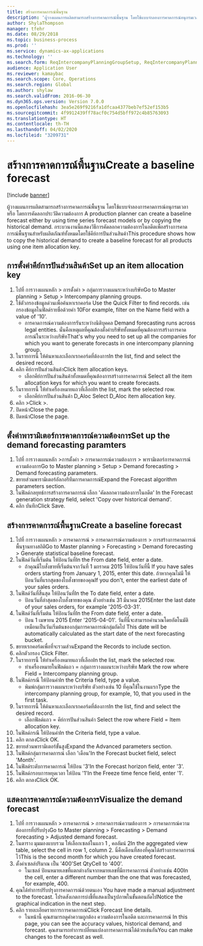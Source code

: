 ```yaml
---
title: สร้างการคาดการณ์พื้นฐาน
description: 'ผู้วางแผนการผลิตสามารถสร้างการคาดการณ์พื้นฐาน โดยใช้แบบจำลองการคาดการณ์อนุกรมเวลา หรือ โดยการคัดลอกประวัติความต้องการ '
author: ShylaThompson
manager: tfehr
ms.date: 08/29/2018
ms.topic: business-process
ms.prod: ''
ms.service: dynamics-ax-applications
ms.technology: ''
ms.search.form: ReqIntercompanyPlanningGroupSetup, ReqIntercompanyPlanningGroupAllocKeys, ReqDemPlanForecastParameters, ReqDemPlanCreateForecastDialog, SysQueryForm, ReqDemPlanForecastViewer
audience: Application User
ms.reviewer: kamaybac
ms.search.scope: Core, Operations
ms.search.region: Global
ms.author: shylaw
ms.search.validFrom: 2016-06-30
ms.dyn365.ops.version: Version 7.0.0
ms.openlocfilehash: 3ea5e269f9216fa1dfcaa4377beb7ef52ef153b5
ms.sourcegitcommit: 4f9912439ff78acf0c754d5bff972c4b85763093
ms.translationtype: HT
ms.contentlocale: th-TH
ms.lasthandoff: 04/02/2020
ms.locfileid: "3209731"
---
```

# <a name="create-a-baseline-forecast"></a><span data-ttu-id="fa27c-103">สร้างการคาดการณ์พื้นฐาน</span><span class="sxs-lookup"><span data-stu-id="fa27c-103">Create a baseline forecast</span></span>

[!include [banner](../../includes/banner.md)]

<span data-ttu-id="fa27c-104">ผู้วางแผนการผลิตสามารถสร้างการคาดการณ์พื้นฐาน โดยใช้แบบจำลองการคาดการณ์อนุกรมเวลา หรือ โดยการคัดลอกประวัติความต้องการ </span><span class="sxs-lookup"><span data-stu-id="fa27c-104">A production planner can create a baseline forecast either by using time series forecast models or by copying the historical demand.</span></span> <span data-ttu-id="fa27c-105">กระบวนงานนี้แสดงวิธีการคัดลอกความต้องการในอดีตเพื่อสร้างการคาดการณ์พื้นฐานสำหรับผลิตภัณฑ์ทั้งหมดโดยใช้คีย์การปันส่วนสินค้า</span><span class="sxs-lookup"><span data-stu-id="fa27c-105">This procedure shows how to copy the historical demand to create a baseline forecast for all products using one item allocation key.</span></span> 


## <a name="set-up-an-item-allocation-key"></a><span data-ttu-id="fa27c-106">การตั้งค่าคีย์การปันส่วนสินค้า</span><span class="sxs-lookup"><span data-stu-id="fa27c-106">Set up an item allocation key</span></span>
1. <span data-ttu-id="fa27c-107">ไปที่ การวางแผนหลัก > การตั้งค่า > กลุ่มการวางแผนระหว่างบริษัท</span><span class="sxs-lookup"><span data-stu-id="fa27c-107">Go to Master planning > Setup > Intercompany planning groups.</span></span>
2. <span data-ttu-id="fa27c-108">ใช้ตัวกรองข้อมูลด่วนเพื่อค้นหาเรกคอร์ด </span><span class="sxs-lookup"><span data-stu-id="fa27c-108">Use the Quick Filter to find records.</span></span> <span data-ttu-id="fa27c-109">เช่น กรองข้อมูลในฟิลด์รายชื่อด้วยค่า 10</span><span class="sxs-lookup"><span data-stu-id="fa27c-109">For example, filter on the Name field with a value of '10'.</span></span>
    * <span data-ttu-id="fa27c-110">การคาดการณ์ความต้องการรันระหว่างนิติบุคคล </span><span class="sxs-lookup"><span data-stu-id="fa27c-110">Demand forecasting runs across legal entities.</span></span> <span data-ttu-id="fa27c-111">นั่นคือเหตุผลที่คุณต้องตั้งค่าบริษัททั้งหมดที่คุณต้องการสร้างการคาดการณ์ในระหว่างบริษัท</span><span class="sxs-lookup"><span data-stu-id="fa27c-111">That's why you need to set up all the companies for which you want to generate forecasts in one intercompany planning group.</span></span>  
3. <span data-ttu-id="fa27c-112">ในรายการนี้ ให้ค้นหาและเลือกเรกคอร์ดที่ต้องการ</span><span class="sxs-lookup"><span data-stu-id="fa27c-112">In the list, find and select the desired record.</span></span>
4. <span data-ttu-id="fa27c-113">คลิก คีย์การปันส่วนสินค้า</span><span class="sxs-lookup"><span data-stu-id="fa27c-113">Click Item allocation keys.</span></span>
    * <span data-ttu-id="fa27c-114">เลือกคีย์การปันส่วนสินค้าทั้งหมดที่คุณต้องการสร้างการคาดการณ์ </span><span class="sxs-lookup"><span data-stu-id="fa27c-114">Select all the item allocation keys for which you want to create forecasts.</span></span>  
5. <span data-ttu-id="fa27c-115">ในรายการนี้ ให้ทำเครื่องหมายแถวที่เลือก</span><span class="sxs-lookup"><span data-stu-id="fa27c-115">In the list, mark the selected row.</span></span>
    * <span data-ttu-id="fa27c-116">เลือกคีย์การปันส่วนสินค้า D_Aloc </span><span class="sxs-lookup"><span data-stu-id="fa27c-116">Select D_Aloc item allocation key.</span></span>  
6. <span data-ttu-id="fa27c-117">คลิก ></span><span class="sxs-lookup"><span data-stu-id="fa27c-117">Click >.</span></span>
7. <span data-ttu-id="fa27c-118">ปิดหน้า</span><span class="sxs-lookup"><span data-stu-id="fa27c-118">Close the page.</span></span>
8. <span data-ttu-id="fa27c-119">ปิดหน้า</span><span class="sxs-lookup"><span data-stu-id="fa27c-119">Close the page.</span></span>

## <a name="set-up-the-demand-forecasting-paramters"></a><span data-ttu-id="fa27c-120">ตั้งค่าพารามิเตอร์การคาดการณ์ความต้องการ</span><span class="sxs-lookup"><span data-stu-id="fa27c-120">Set up the demand forecasting paramters</span></span>
1. <span data-ttu-id="fa27c-121">ไปที่ การวางแผนหลัก >การตั้งค่า > การคาดการณ์ความต้องการ > พารามิเตอร์การคาดการณ์ความต้องการ</span><span class="sxs-lookup"><span data-stu-id="fa27c-121">Go to Master planning > Setup > Demand forecasting > Demand forecasting parameters.</span></span>
2. <span data-ttu-id="fa27c-122">ขยายส่วนพารามิเตอร์อัลกอริทึมการคาดการณ์</span><span class="sxs-lookup"><span data-stu-id="fa27c-122">Expand the Forecast algorithm parameters section.</span></span>
3. <span data-ttu-id="fa27c-123">ในฟิลด์กลยุทธ์การสร้างการคาดการณ์ เลือก 'คัดลอกความต้องการในอดีต' </span><span class="sxs-lookup"><span data-stu-id="fa27c-123">In the Forecast generation strategy field, select 'Copy over historical demand'.</span></span>
4. <span data-ttu-id="fa27c-124">คลิก บันทึก</span><span class="sxs-lookup"><span data-stu-id="fa27c-124">Click Save.</span></span>

## <a name="create-a-baseline-forecast"></a><span data-ttu-id="fa27c-125">สร้างการคาดการณ์พื้นฐาน</span><span class="sxs-lookup"><span data-stu-id="fa27c-125">Create a baseline forecast</span></span>
1. <span data-ttu-id="fa27c-126">ไปที่ การวางแผนหลัก > การคาดการณ์ > การคาดการณ์ความต้องการ > การสร้างการคาดการณ์พื้นฐานทางสถิติ</span><span class="sxs-lookup"><span data-stu-id="fa27c-126">Go to Master planning > Forecasting > Demand forecasting > Generate statistical baseline forecast.</span></span>
2. <span data-ttu-id="fa27c-127">ในฟิลด์วันที่เริ่มต้น ให้ป้อนวันที่</span><span class="sxs-lookup"><span data-stu-id="fa27c-127">In the From date field, enter a date.</span></span>
    * <span data-ttu-id="fa27c-128">ถ้าคุณมีใบสั่งขายที่เริ่มต้นจากวันที่ 1 มกราคม 2015 ให้ป้อนวันที่นี้ </span><span class="sxs-lookup"><span data-stu-id="fa27c-128">If you have sales orders starting from January 1, 2015, enter this date.</span></span> <span data-ttu-id="fa27c-129">ถ้าหากคุณไม่มี ให้ป้อนวันที่แรกสุดของใบสั่งขายของคุณ</span><span class="sxs-lookup"><span data-stu-id="fa27c-129">If you don't, enter the earliest date of your sales orders.</span></span>  
3. <span data-ttu-id="fa27c-130">ในฟิลด์วันที่สิ้นสุด ให้ป้อนวันที่</span><span class="sxs-lookup"><span data-stu-id="fa27c-130">In the To date field, enter a date.</span></span>
    * <span data-ttu-id="fa27c-131">ป้อนวันที่ล่าสุดของใบสั่งขายของคุณ ตัวอย่างเช่น 31 มีนาคม 2015</span><span class="sxs-lookup"><span data-stu-id="fa27c-131">Enter the last date of your sales orders, for example '2015-03-31'.</span></span>  
4. <span data-ttu-id="fa27c-132">ในฟิลด์วันที่เริ่มต้น ให้ป้อนวันที่</span><span class="sxs-lookup"><span data-stu-id="fa27c-132">In the From date field, enter a date.</span></span>
    * <span data-ttu-id="fa27c-133">ป้อน 1 เมษายน 2015 </span><span class="sxs-lookup"><span data-stu-id="fa27c-133">Enter '2015-04-01'.</span></span> <span data-ttu-id="fa27c-134">วันที่นี้จะสามารถคำนวณโดยอัตโนมัติเหมือนเป็นวันเริ่มต้นของกลุ่มการคาดการณ์กลุ่มถัดไป </span><span class="sxs-lookup"><span data-stu-id="fa27c-134">This date will be automatically calculated as the start date of the next forecasting bucket.</span></span>  
5. <span data-ttu-id="fa27c-135">ขยายเรกคอร์ดเพื่อที่จะรวมส่วน</span><span class="sxs-lookup"><span data-stu-id="fa27c-135">Expand the Records to include section.</span></span>
6. <span data-ttu-id="fa27c-136">คลิกตัวกรอง </span><span class="sxs-lookup"><span data-stu-id="fa27c-136">Click Filter.</span></span>
7. <span data-ttu-id="fa27c-137">ในรายการนี้ ให้ทำเครื่องหมายแถวที่เลือก</span><span class="sxs-lookup"><span data-stu-id="fa27c-137">In the list, mark the selected row.</span></span>
    * <span data-ttu-id="fa27c-138">ทำเครื่องหมายในฟิลด์แถว = กลุ่มการวางแผนระหว่างบริษัท </span><span class="sxs-lookup"><span data-stu-id="fa27c-138">Mark the row where Field = Intercompany planning group.</span></span>  
8. <span data-ttu-id="fa27c-139">ในฟิลด์กรณี ให้ป้อนค่า</span><span class="sxs-lookup"><span data-stu-id="fa27c-139">In the Criteria field, type a value.</span></span>
    * <span data-ttu-id="fa27c-140">พิมพ์กลุ่มการวางแผนระหว่างบริษัท ตัวอย่างเช่น 10 ที่คุณใช้ในงานแรก</span><span class="sxs-lookup"><span data-stu-id="fa27c-140">Type the intercompany planning group, for example, 10, that you used in the first task.</span></span>  
9. <span data-ttu-id="fa27c-141">ในรายการนี้ ให้ค้นหาและเลือกเรกคอร์ดที่ต้องการ</span><span class="sxs-lookup"><span data-stu-id="fa27c-141">In the list, find and select the desired record.</span></span>
    * <span data-ttu-id="fa27c-142">เลือกฟิลด์แถว = คีย์การปันส่วนสินค้า </span><span class="sxs-lookup"><span data-stu-id="fa27c-142">Select the row where Field = Item allocation key.</span></span>  
10. <span data-ttu-id="fa27c-143">ในฟิลด์กรณี ให้ป้อนค่า</span><span class="sxs-lookup"><span data-stu-id="fa27c-143">In the Criteria field, type a value.</span></span>
11. <span data-ttu-id="fa27c-144">คลิก ตกลง</span><span class="sxs-lookup"><span data-stu-id="fa27c-144">Click OK.</span></span>
12. <span data-ttu-id="fa27c-145">ขยายส่วนพารามิเตอร์ขั้นสูง</span><span class="sxs-lookup"><span data-stu-id="fa27c-145">Expand the Advanced parameters section.</span></span>
13. <span data-ttu-id="fa27c-146">ในฟิลด์กลุ่มการคาดการณ์ เลือก 'เดือน'</span><span class="sxs-lookup"><span data-stu-id="fa27c-146">In the Forecast bucket field, select 'Month'.</span></span>
14. <span data-ttu-id="fa27c-147">ในฟิลด์ระดับการคาดการณ์ ให้ป้อน '3'</span><span class="sxs-lookup"><span data-stu-id="fa27c-147">In the Forecast horizon field, enter '3'.</span></span>
15. <span data-ttu-id="fa27c-148">ในฟิลด์กรอบการหยุดเวลา ให้ป้อน '1'</span><span class="sxs-lookup"><span data-stu-id="fa27c-148">In the Freeze time fence field, enter '1'.</span></span>
16. <span data-ttu-id="fa27c-149">คลิก ตกลง</span><span class="sxs-lookup"><span data-stu-id="fa27c-149">Click OK.</span></span>

## <a name="visualize-the-demand-forecast"></a><span data-ttu-id="fa27c-150">แสดงการคาดการณ์ความต้องการ</span><span class="sxs-lookup"><span data-stu-id="fa27c-150">Visualize the demand forecast</span></span>
1. <span data-ttu-id="fa27c-151">ไปที่ การวางแผนหลัก > การคาดการณ์ > การคาดการณ์ความต้องการ > การคาดการณ์ความต้องการที่ปรับปรุง</span><span class="sxs-lookup"><span data-stu-id="fa27c-151">Go to Master planning > Forecasting > Demand forecasting > Adjusted demand forecast.</span></span>
2. <span data-ttu-id="fa27c-152">ในตาราง มุมมองแบบรวม ให้เลือกเซลล์ในแถว 1 , คอลัมน์ 2</span><span class="sxs-lookup"><span data-stu-id="fa27c-152">In the aggregated view table, select the cell in row 1, column 2.</span></span> <span data-ttu-id="fa27c-153">นี่คือเดือนที่สองที่คุณได้สร้างการคาดการณ์ไว้</span><span class="sxs-lookup"><span data-stu-id="fa27c-153">This is the second month for which you have created forecast.</span></span>
3. <span data-ttu-id="fa27c-154">ตั้งค่าเซลล์ปริมาณ เป็น '400'</span><span class="sxs-lookup"><span data-stu-id="fa27c-154">Set QtyCell to '400'.</span></span>
    * <span data-ttu-id="fa27c-155">ในเซลล์ ป้อนหมายเลขที่แตกต่างกันจากหมายเลขที่มีการคาดการณ์ ตัวอย่างเช่น 400</span><span class="sxs-lookup"><span data-stu-id="fa27c-155">In the cell, enter a different number than the one that was forecasted, for example, 400.</span></span>  
4. <span data-ttu-id="fa27c-156">คุณได้ทำการปรับปรุงการคาดการณ์ด้วยตนเอง </span><span class="sxs-lookup"><span data-stu-id="fa27c-156">You have made a manual adjustment to the forecast.</span></span> <span data-ttu-id="fa27c-157">โปรดสังเกตการบ่งชี้ที่แสดงเป็นรูปภาพในขั้นตอนถัดไป</span><span class="sxs-lookup"><span data-stu-id="fa27c-157">Notice the graphical indication in the next step.</span></span>
5. <span data-ttu-id="fa27c-158">คลิก รายละเอียดรายการการคาดการณ์</span><span class="sxs-lookup"><span data-stu-id="fa27c-158">Click Forecast line details.</span></span>
    * <span data-ttu-id="fa27c-159">ในหน้านี้ คุณสามารถดูค่าความถูกต้อง ความต้องการในอดีต และการคาดการณ์ </span><span class="sxs-lookup"><span data-stu-id="fa27c-159">In this page, you can see the accuracy values, historical demand, and forecast.</span></span> <span data-ttu-id="fa27c-160">คุณสามารถทำการเปลี่ยนแปลงการคาดการณ์ได้ด้วยเช่นกัน</span><span class="sxs-lookup"><span data-stu-id="fa27c-160">You can make changes to the forecast as well.</span></span>  

